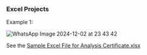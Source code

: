 ### Excel Projects

Example 1:

![WhatsApp Image 2024-12-02 at 23 43 42](https://github.com/user-attachments/assets/d1ccb370-68ea-49ae-accb-530653509dd6)

See the [Sample Excel File for Analysis Certificate.xlsx](https://github.com/AYSE-GOCER/Excel/blob/main/Sample%20Excel%20File%20for%20Analysis%20Certificate.xlsx)
